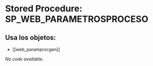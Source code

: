 # Stored Procedure: SP_WEB_PARAMETROSPROCESO

## Usa los objetos:
- [[web_paramprocgen]]

*No code available.*
